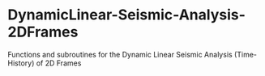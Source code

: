 # DynamicLinear-Seismic-Analysis-2DFrames
 Functions and subroutines for the Dynamic Linear Seismic Analysis (Time-History) of 2D Frames
